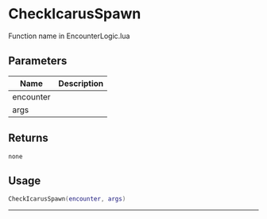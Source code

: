 # CheckIcarusSpawn

Function name in EncounterLogic.lua

## Parameters

| Name      | Description |
| --------- | ----------- |
| encounter |             |
| args      |             |

## Returns

`none`

## Usage

```lua
CheckIcarusSpawn(encounter, args)
```

---
